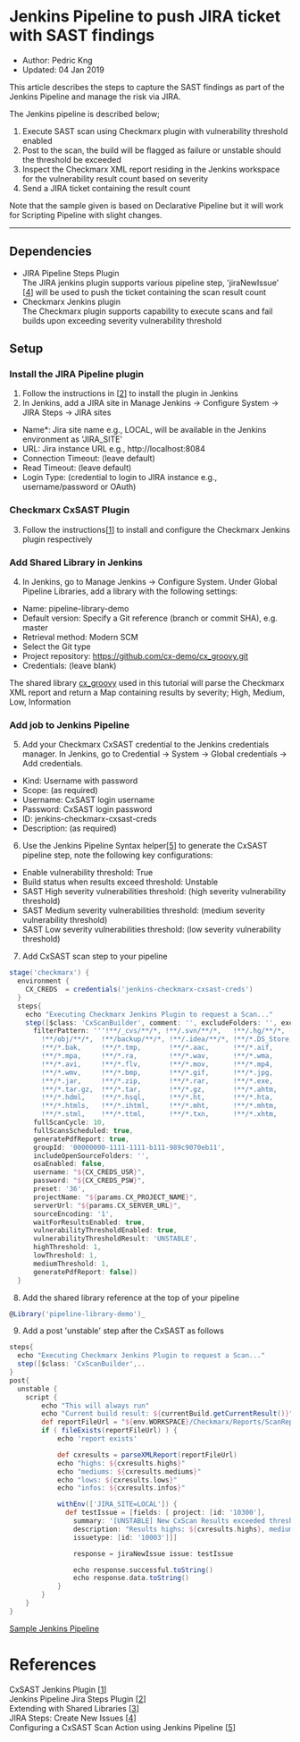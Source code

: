 # Jenkins Pipeline to push JIRA ticket with SAST findings
* Author:   Pedric Kng  
* Updated:  04 Jan 2019

This article describes the steps to capture the SAST findings as part of the Jenkins Pipeline and manage the risk via JIRA.

The Jenkins pipeline is described below;
1. Execute SAST scan using Checkmarx plugin with vulnerability threshold enabled
2. Post to the scan, the build will be flagged as failure or unstable should the threshold be exceeded
3. Inspect the Checkmarx XML report residing in the Jenkins workspace for the vulnerability result count based on severity
4. Send a JIRA ticket containing the result count

Note that the sample given is based on Declarative Pipeline but it will work for Scripting Pipeline with slight changes.

***
## Dependencies
- JIRA Pipeline Steps Plugin  
  The JIRA jenkins plugin supports various pipeline step, 'jiraNewIssue' [[4]] will be used to push the ticket containing the scan result count
- Checkmarx Jenkins plugin  
  The Checkmarx plugin supports capability to execute scans and fail builds upon exceeding severity vulnerability threshold

## Setup

### Install the JIRA Pipeline plugin
1. Follow the instructions in [[2]] to install the plugin in Jenkins
2. In Jenkins, add a JIRA site in Manage Jenkins → Configure System → JIRA Steps → JIRA sites
  - Name*: Jira site name e.g., LOCAL, will be available in the Jenkins environment as 'JIRA_SITE'
  - URL: Jira instance URL e.g., http://localhost:8084
  - Connection Timeout: (leave default)
  - Read Timeout: (leave default)
  - Login Type: (credential to login to JIRA instance e.g., username/password or OAuth)

### Checkmarx CxSAST Plugin
3. Follow the instructions[[1]] to install and configure the Checkmarx Jenkins plugin respectively


### Add Shared Library in Jenkins
4. In Jenkins, go to Manage Jenkins → Configure System. Under Global Pipeline Libraries, add a library with the following settings:
  - Name: pipeline-library-demo
  - Default version: Specify a Git reference (branch or commit SHA), e.g. master
  - Retrieval method: Modern SCM
  - Select the Git type
  - Project repository: https://github.com/cx-demo/cx_groovy.git
  - Credentials: (leave blank)

The shared library [cx_groovy](vars/parseXMLReport.md) used in this tutorial will parse the Checkmarx XML report and return a Map containing results by severity; High, Medium, Low, Information

### Add job to Jenkins Pipeline
5. Add your Checkmarx CxSAST credential to the Jenkins credentials manager. In Jenkins, go to Credential → System  → Global credentials → Add credentials.  
  - Kind: Username with password
  - Scope:  (as required)
  - Username: CxSAST login username
  - Password: CxSAST login password
  - ID: jenkins-checkmarx-cxsast-creds
  - Description: (as required)


6. Use the Jenkins Pipeline Syntax helper[[5]] to generate the CxSAST pipeline step, note the following key configurations:
  - Enable vulnerability threshold: True
  - Build status when results exceed threshold: Unstable
  - SAST High severity vulnerabilities threshold: (high severity vulnerability threshold)
  - SAST Medium severity vulnerabilities threshold: (medium severity vulnerability threshold)
  - SAST Low severity vulnerabilities threshold: (low severity vulnerability threshold)


7. Add CxSAST scan step to your pipeline

```groovy
stage('checkmarx') {
  environment {
    CX_CREDS  = credentials('jenkins-checkmarx-cxsast-creds')
  }
  steps{
    echo "Executing Checkmarx Jenkins Plugin to request a Scan..."
    step([$class: 'CxScanBuilder', comment: '', excludeFolders: '', excludeOpenSourceFolders: '', exclusionsSetting: 'job',
      filterPattern: '''!**/_cvs/**/*, !**/.svn/**/*,   !**/.hg/**/*,   !**/.git/**/*,  !**/.bzr/**/*, !**/bin/**/*,
        !**/obj/**/*,  !**/backup/**/*, !**/.idea/**/*, !**/*.DS_Store, !**/*.ipr,     !**/*.iws,
        !**/*.bak,     !**/*.tmp,       !**/*.aac,      !**/*.aif,      !**/*.iff,     !**/*.m3u, !**/*.mid, !**/*.mp3,
        !**/*.mpa,     !**/*.ra,        !**/*.wav,      !**/*.wma,      !**/*.3g2,     !**/*.3gp, !**/*.asf, !**/*.asx,
        !**/*.avi,     !**/*.flv,       !**/*.mov,      !**/*.mp4,      !**/*.mpg,     !**/*.rm,  !**/*.swf, !**/*.vob,
        !**/*.wmv,     !**/*.bmp,       !**/*.gif,      !**/*.jpg,      !**/*.png,     !**/*.psd, !**/*.tif, !**/*.swf,
        !**/*.jar,     !**/*.zip,       !**/*.rar,      !**/*.exe,      !**/*.dll,     !**/*.pdb, !**/*.7z,  !**/*.gz,
        !**/*.tar.gz,  !**/*.tar,       !**/*.gz,       !**/*.ahtm,     !**/*.ahtml,   !**/*.fhtml, !**/*.hdm,
        !**/*.hdml,    !**/*.hsql,      !**/*.ht,       !**/*.hta,      !**/*.htc,     !**/*.htd, !**/*.war, !**/*.ear,
        !**/*.htmls,   !**/*.ihtml,     !**/*.mht,      !**/*.mhtm,     !**/*.mhtml,   !**/*.ssi, !**/*.stm,
        !**/*.stml,    !**/*.ttml,      !**/*.txn,      !**/*.xhtm,   !**/*.class, !**/*.iml, !Checkmarx/Reports/*.*''',
      fullScanCycle: 10,
      fullScansScheduled: true,
      generatePdfReport: true,
      groupId: '00000000-1111-1111-b111-989c9070eb11',
      includeOpenSourceFolders: '',
      osaEnabled: false,
      username: "${CX_CREDS_USR}",
      password: "${CX_CREDS_PSW}",
      preset: '36',
      projectName: "${params.CX_PROJECT_NAME}",
      serverUrl: "${params.CX_SERVER_URL}",
      sourceEncoding: '1',
      waitForResultsEnabled: true,
      vulnerabilityThresholdEnabled: true,
      vulnerabilityThresholdResult: 'UNSTABLE',
      highThreshold: 1,
      lowThreshold: 1,
      mediumThreshold: 1,
      generatePdfReport: false])
  }
```

8. Add the shared library reference at the top of your pipeline

```groovy
@Library('pipeline-library-demo')_
```

9. Add a post 'unstable' step after the CxSAST as follows

```groovy
steps{
  echo "Executing Checkmarx Jenkins Plugin to request a Scan..."
  step([$class: 'CxScanBuilder',..
}
post{
  unstable {
    script {
        echo "This will always run"
        echo "Current build result: ${currentBuild.getCurrentResult()}"
        def reportFileUrl = "${env.WORKSPACE}/Checkmarx/Reports/ScanReport.xml";
        if ( fileExists(reportFileUrl) ) {
            echo 'report exists'

            def cxresults = parseXMLReport(reportFileUrl)
            echo "highs: ${cxresults.highs}"
            echo "mediums: ${cxresults.mediums}"
            echo "lows: ${cxresults.lows}"
            echo "infos: ${cxresults.infos}"

            withEnv(['JIRA_SITE=LOCAL']) {
              def testIssue = [fields: [ project: [id: '10300'],
                summary: '[UNSTABLE] New CxScan Results exceeded threshold',
                description: "Results highs: ${cxresults.highs}, mediums: ${cxresults.mediums}, lows: ${cxresults.lows}, infos: ${cxresults.infos}",
                issuetype: [id: '10003']]]

                response = jiraNewIssue issue: testIssue

                echo response.successful.toString()
                echo response.data.toString()
            }
        }
    }
}
```

[Sample Jenkins Pipeline](mycxsast.jenkinsfile)


# References
CxSAST Jenkins Plugin [[1]]  
Jenkins Pipeline Jira Steps Plugin [[2]]  
Extending with Shared Libraries [[3]]  
JIRA Steps: Create New Issues [[4]]  
Configuring a CxSAST Scan Action using Jenkins Pipeline [[5]]


[1]:https://checkmarx.atlassian.net/wiki/spaces/KC/pages/11337790/CxSAST+Jenkins+Plugin "CxSAST Jenkins Plugin"
[2]:https://jenkinsci.github.io/jira-steps-plugin/ "Jenkins Pipeline Jira Steps Plugin"
[3]:https://jenkins.io/doc/book/pipeline/shared-libraries/ "Extending with Shared Libraries"
[4]:https://jenkins.io/doc/pipeline/steps/jira-steps/#jiranewissues-jira-steps-create-new-issues "JIRA Steps: Create New Issues"
[5]:https://checkmarx.atlassian.net/wiki/spaces/KC/pages/57180267/Configuring+a+CxSAST+Scan+Action+using+Jenkins+Pipelines "Configuring a CxSAST Scan Action using Jenkins Pipeline"
